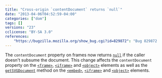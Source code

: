 ```yaml
---
title: "Cross-origin `contentDocument` returns `null`"
date: "2013-04-06T04:52:59-04:00"
categories: ["dom"]
tags: []
versions: "23"
cclicense: "BY-SA 3.0"
references:
    "https://bugzilla.mozilla.org/show_bug.cgi?id=829872": "Bug 829872 – Consider returning null from contentDocument getters when the caller does not subsume the document"
---
```

The `contentDocument` property on frames now returns [`null`](https://developer.mozilla.org/en-US/docs/Web/JavaScript/Reference/Global_Objects/null) if the caller doesn't subsume the document. This change affects the `contentDocument` property on the [`<frame>`](https://developer.mozilla.org/en-US/docs/Web/HTML/Element/frame), [`<iframe>`](https://developer.mozilla.org/en-US/docs/Web/HTML/Element/iframe) and [`<object>`](https://developer.mozilla.org/en-US/docs/Web/HTML/Element/object) elements as well as the [`getSVGDocument`](https://developer.mozilla.org/en-US/docs/Web/SVG/Scripting#Inter-document_scripting.3A_referencing_embedded_SVG) method on the [`<embed>`](https://developer.mozilla.org/en-US/docs/Web/HTML/Element/embed), [`<iframe>`](https://developer.mozilla.org/en-US/docs/Web/HTML/Element/iframe) and [`<object>`](https://developer.mozilla.org/en-US/docs/Web/HTML/Element/object) elements.
